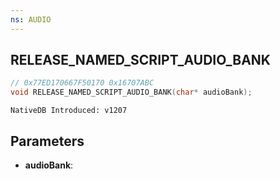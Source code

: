 ```yaml
---
ns: AUDIO
---
```

## RELEASE_NAMED_SCRIPT_AUDIO_BANK

```c
// 0x77ED170667F50170 0x16707ABC
void RELEASE_NAMED_SCRIPT_AUDIO_BANK(char* audioBank);
```

```
NativeDB Introduced: v1207
```

## Parameters
* **audioBank**:
